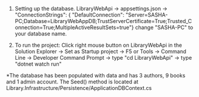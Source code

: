 1. Setting up the database. 
   LibraryWebApi -> appsettings.json -> "ConnectionStrings": {
"DefaultConnection": "Server=SASHA-PC;Database=LibraryWebAppDB;TrustServerCertificate=True;Trusted_Connection=True;MultipleActiveResultSets=true"} 
change "SASHA-PC" to your database name.

2. To run the project:
   Click right mouse button on LibraryWebApi in the Solution Explorer -> Set as Startup project -> F5
or
   Tools -> Command Line -> Developer Command Prompt -> type "cd LibraryWebApi" -> type "dotnet watch run"

*The database has been populated with data and has 3 authors, 9 books and 1 admin account. The Seed() method is located at Library.Infrastructure/Persistence/ApplicationDBContext.cs


